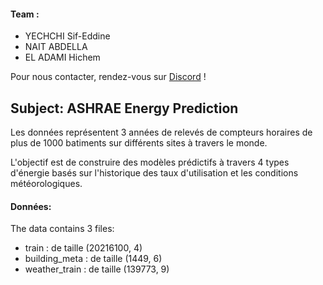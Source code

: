 #### Team : 
- YECHCHI Sif-Eddine 
- NAIT ABDELLA
- EL ADAMI Hichem 

Pour nous contacter, rendez-vous sur [Discord](https://discord.gg/Tz7u4JWW) !


## Subject: ASHRAE Energy Prediction

Les données représentent 3 années de relevés de compteurs horaires de plus de 1000 batiments sur différents sites à travers le monde.

L'objectif est de construire des modèles prédictifs à travers 4 types d'énergie basés sur l'historique des taux d'utilisation et les conditions météorologiques.

#### Données:

The data contains 3 files: 

* train : de taille (20216100, 4)
* building_meta : de taille (1449, 6)
* weather_train : de taille (139773, 9) 







